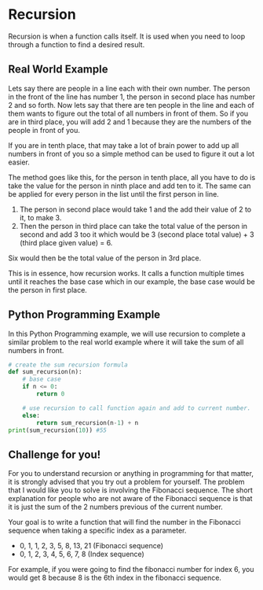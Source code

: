 # Recursion

Recursion is when a function calls itself. It is used when you need to loop through a function to find a desired result.

## Real World Example

Lets say there are people in a line each with their own number. The person in the front of the line has number 1, the person in second place has number 2 and so forth. Now lets say that there are ten people in the line and each of them wants to figure out the total of all numbers in front of them. So if you are in third place, you will add 2 and 1 because they are the numbers of the people in front of you.

If you are in tenth place, that may take a lot of brain power to add up all numbers in front of you so a simple method can be used to figure it out a lot easier. 

The method goes like this, for the person in tenth place, all you have to do is take the value for the person in ninth place and add ten to it. The same can be applied for every person in the list until the first person in line.
1. The person in second place would take 1 and the add their value of 2 to it, to make 3. 
2. Then the person in third place can take the total value of the person in second and add 3 too it which would be 3 (second place total value) + 3 (third place given value) = 6. 

Six would then be the total value of the person in 3rd place. 

This is in essence, how recursion works. It calls a function multiple times until it reaches the base case which in our example, the base case would be the person in first place.

## Python Programming Example

In this Python Programming example, we will use recursion to complete a similar problem to the real world example where it will take the sum of all numbers in front. 
```python
# create the sum recursion formula
def sum_recursion(n):
    # base case
    if n <= 0:
        return 0

    # use recursion to call function again and add to current number.
    else:
        return sum_recursion(n-1) + n
print(sum_recursion(10)) #55
```

## Challenge for you!
For you to understand recursion or anything in programming for that matter, it is strongly advised that you try out a problem for yourself. The problem that I would like you to solve is involving the Fibonacci sequence. The short explanation for people who are not aware of the Fibonacci sequence is that it is just the sum of the 2 numbers previous of the current number.

Your goal is to write a function that will find the number in the Fibonacci sequence when taking a specific index as a parameter. 

* 0, 1, 1, 2, 3, 5, 8, 13, 21 (Fibonacci sequence)
* 0, 1, 2, 3, 4, 5, 6, 7, 8 (Index sequence)

For example, if you were going to find the fibonacci number for index 6, you would get 8 because 8 is the 6th index in the fibonacci sequence.

